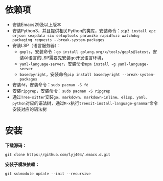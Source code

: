# 依赖项
* 安装Emacs29及以上版本
* 安装Python3，并且提供相关Python的类库，安装命令：`pip3 install epc orjson sexpdata six setuptools paramiko rapidfuzz watchdog packaging requests --break-system-packages`
* 安装LSP（语言服务器）：
  * `gopls`，安装命令：`go install golang.org/x/tools/gopls@latest`，安装`GO`语言的LSP需要先安装go开发语言环境，
  * `yaml-language-server`，安装命令`npm install -g yaml-language-server`
  * `basedpyright`，安装命令`pip install basedpyright --break-system-packages`
* 安装`fd`，安装命令：`sudo pacman -S fd`
* 安装`ripgrep`，安装命令：`sudo pacman -S ripgrep`
* 通过`Tree-sitter`安装`go`、`markdown`、`markdown-inline`、`elisp`、`yaml`、`python`对应的语法树，通过`M-x`执行`treesit-install-language-grammar`命令安装对应的语法树
# 安装
**下载源码：**
```
git clone https://github.com/lyj404/.emacs.d.git
```
**安装子模块依赖：**
```
git submodule update --init --recursive
```
